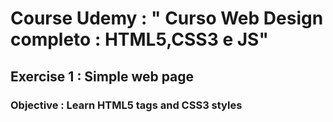 

# Course Udemy : " Curso Web Design completo : HTML5,CSS3 e JS"
## Exercise 1 : Simple web page
### Objective : Learn HTML5 tags and CSS3 styles
